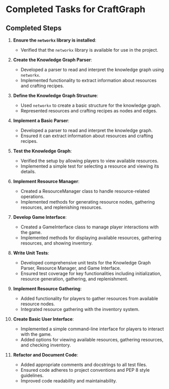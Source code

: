 # Completed Tasks for CraftGraph

## Completed Steps

1. **Ensure the `networkx` library is installed**:
   - Verified that the `networkx` library is available for use in the project.

2. **Create the Knowledge Graph Parser**:
   - Developed a parser to read and interpret the knowledge graph using `networkx`.
   - Implemented functionality to extract information about resources and crafting recipes.

3. **Define the Knowledge Graph Structure**:
   - Used `networkx` to create a basic structure for the knowledge graph.
   - Represented resources and crafting recipes as nodes and edges.

4. **Implement a Basic Parser**:
   - Developed a parser to read and interpret the knowledge graph.
   - Ensured it can extract information about resources and crafting recipes.

5. **Test the Knowledge Graph**:
   - Verified the setup by allowing players to view available resources.
   - Implemented a simple test for selecting a resource and viewing its details.

6. **Implement Resource Manager**:
   - Created a ResourceManager class to handle resource-related operations.
   - Implemented methods for generating resource nodes, gathering resources, and replenishing resources.

7. **Develop Game Interface**:
   - Created a GameInterface class to manage player interactions with the game.
   - Implemented methods for displaying available resources, gathering resources, and showing inventory.

8. **Write Unit Tests**:
   - Developed comprehensive unit tests for the Knowledge Graph Parser, Resource Manager, and Game Interface.
   - Ensured test coverage for key functionalities including initialization, resource generation, gathering, and replenishment.

9. **Implement Resource Gathering**:
   - Added functionality for players to gather resources from available resource nodes.
   - Integrated resource gathering with the inventory system.

10. **Create Basic User Interface**:
    - Implemented a simple command-line interface for players to interact with the game.
    - Added options for viewing available resources, gathering resources, and checking inventory.

11. **Refactor and Document Code**:
    - Added appropriate comments and docstrings to all test files.
    - Ensured code adheres to project conventions and PEP 8 style guidelines.
    - Improved code readability and maintainability.

